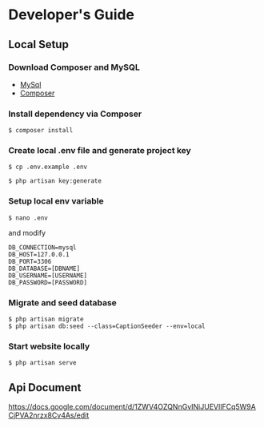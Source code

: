 # Developer's Guide

## Local Setup

### Download Composer and MySQL

* [MySql](https://dev.mysql.com/downloads/mysql/) 
* [Composer](https://www.dev-metal.com/install-update-composer-windows-7-ubuntu-debian-centos/)

### Install dependency via Composer

```
$ composer install
```

### Create local .env file and generate project key

```
$ cp .env.example .env
```

```
$ php artisan key:generate
```

### Setup local env variable

```
$ nano .env
```

and modify

```
DB_CONNECTION=mysql
DB_HOST=127.0.0.1
DB_PORT=3306
DB_DATABASE=[DBNAME]
DB_USERNAME=[USERNAME]
DB_PASSWORD=[PASSWORD]
```

### Migrate and seed database
```
$ php artisan migrate
$ php artisan db:seed --class=CaptionSeeder --env=local
```

### Start website locally
```
$ php artisan serve
```

## Api Document
https://docs.google.com/document/d/1ZWV4OZQNnGvINiJUEVIlFCq5W9ACjPVA2nrzx8Cv4As/edit
